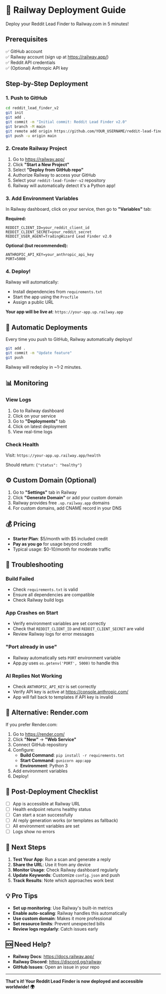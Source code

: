 # 🚄 Railway Deployment Guide

Deploy your Reddit Lead Finder to Railway.com in 5 minutes!

## Prerequisites

✅ GitHub account  
✅ Railway account (sign up at https://railway.app/)  
✅ Reddit API credentials  
✅ (Optional) Anthropic API key  

## Step-by-Step Deployment

### 1. Push to GitHub

```bash
cd reddit_lead_finder_v2
git init
git add .
git commit -m "Initial commit: Reddit Lead Finder v2.0"
git branch -M main
git remote add origin https://github.com/YOUR_USERNAME/reddit-lead-finder-v2.git
git push -u origin main
```

### 2. Create Railway Project

1. Go to https://railway.app/
2. Click **"Start a New Project"**
3. Select **"Deploy from GitHub repo"**
4. Authorize Railway to access your GitHub
5. Select your `reddit-lead-finder-v2` repository
6. Railway will automatically detect it's a Python app!

### 3. Add Environment Variables

In Railway dashboard, click on your service, then go to **"Variables"** tab:

**Required:**
```
REDDIT_CLIENT_ID=your_reddit_client_id
REDDIT_CLIENT_SECRET=your_reddit_secret
REDDIT_USER_AGENT=TradingWizard Lead Finder v2.0
```

**Optional (but recommended):**
```
ANTHROPIC_API_KEY=your_anthropic_api_key
PORT=5000
```

### 4. Deploy!

Railway will automatically:
- Install dependencies from `requirements.txt`
- Start the app using the `Procfile`
- Assign a public URL

**Your app will be live at**: `https://your-app.up.railway.app`

## 🔄 Automatic Deployments

Every time you push to GitHub, Railway automatically deploys!

```bash
git add .
git commit -m "Update feature"
git push
```

Railway will redeploy in ~1-2 minutes.

## 📊 Monitoring

### View Logs
1. Go to Railway dashboard
2. Click on your service
3. Go to **"Deployments"** tab
4. Click on latest deployment
5. View real-time logs

### Check Health
Visit: `https://your-app.up.railway.app/health`

Should return: `{"status": "healthy"}`

## ⚙️ Custom Domain (Optional)

1. Go to **"Settings"** tab in Railway
2. Click **"Generate Domain"** or add your custom domain
3. Railway provides free `.up.railway.app` domains
4. For custom domains, add CNAME record in your DNS

## 💰 Pricing

- **Starter Plan**: $5/month with $5 included credit
- **Pay as you go** for usage beyond credit
- Typical usage: $0-10/month for moderate traffic

## 🔧 Troubleshooting

### Build Failed
- Check `requirements.txt` is valid
- Ensure all dependencies are compatible
- Check Railway build logs

### App Crashes on Start
- Verify environment variables are set correctly
- Check that `REDDIT_CLIENT_ID` and `REDDIT_CLIENT_SECRET` are valid
- Review Railway logs for error messages

### "Port already in use"
- Railway automatically sets `PORT` environment variable
- App.py uses `os.getenv('PORT', 5000)` to handle this

### AI Replies Not Working
- Check `ANTHROPIC_API_KEY` is set correctly
- Verify API key is active at https://console.anthropic.com/
- App will fall back to templates if API key is invalid

## 🚀 Alternative: Render.com

If you prefer Render.com:

1. Go to https://render.com/
2. Click **"New"** → **"Web Service"**
3. Connect GitHub repository
4. Configure:
   - **Build Command**: `pip install -r requirements.txt`
   - **Start Command**: `gunicorn app:app`
   - **Environment**: Python 3
5. Add environment variables
6. Deploy!

## 📝 Post-Deployment Checklist

- [ ] App is accessible at Railway URL
- [ ] Health endpoint returns healthy status
- [ ] Can start a scan successfully
- [ ] AI reply generation works (or templates as fallback)
- [ ] All environment variables are set
- [ ] Logs show no errors

## 🎯 Next Steps

1. **Test Your App**: Run a scan and generate a reply
2. **Share the URL**: Use it from any device
3. **Monitor Usage**: Check Railway dashboard regularly
4. **Update Keywords**: Customize `config.json` and push
5. **Track Results**: Note which approaches work best

## 💡 Pro Tips

- **Set up monitoring**: Use Railway's built-in metrics
- **Enable auto-scaling**: Railway handles this automatically
- **Use custom domain**: Makes it more professional
- **Set resource limits**: Prevent unexpected bills
- **Review logs regularly**: Catch issues early

## 🆘 Need Help?

- **Railway Docs**: https://docs.railway.app/
- **Railway Discord**: https://discord.gg/railway
- **GitHub Issues**: Open an issue in your repo

---

**That's it! Your Reddit Lead Finder is now deployed and accessible worldwide! 🌍**
